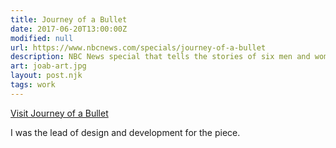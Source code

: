 ```yaml
---
title: Journey of a Bullet
date: 2017-06-20T13:00:00Z
modified: null
url: https://www.nbcnews.com/specials/journey-of-a-bullet
description: NBC News special that tells the stories of six men and women coping after traumas suffered from Iraq to the streets of Chicago.
art: joab-art.jpg
layout: post.njk
tags: work
---
```


[Visit Journey of a Bullet]({{url}})

I was the lead of design and development for the piece.
